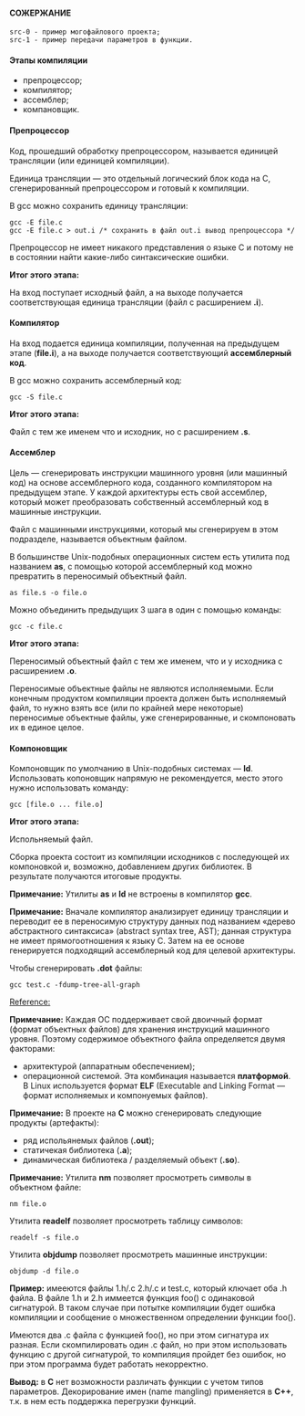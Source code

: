 #### СОЖЕРЖАНИЕ

```
src-0 - пример могофайлового проекта;
src-1 - пример передачи параметров в функции.
```

#### Этапы компиляции

- препроцессор;
- компилятор;
- ассемблер;
- компановщик.

#### Препроцессор

Код, прошедший обработку препроцессором, называется единицей трансляции (или единицей
компиляции). 

Единица трансляции — это отдельный логический блок кода на C, сгенерированный препроцессором и готовый к компиляции.

В gcc можно сохранить единицу трансляции:

```
gcc -E file.c
gcc -E file.c > out.i /* сохранить в файл out.i вывод препроцессора */
```
Препроцессор не имеет никакого представления о языке C и потому не в состоянии найти какие-либо синтаксические ошибки.

**Итог этого этапа:**

На вход поступает исходный файл, а на выходе получается соответствующая единица трансляции (файл с расширением **.i**).

#### Компилятор

На вход подается единица компиляции, полученная на предыдущем этапе (**file.i**), а на выходе получается 
соответствующий **ассемблерный код**.

В gcc можно сохранить ассемблерный код:

```
gcc -S file.c
```

**Итог этого этапа:**

Файл с тем же именем что и исходник, но с расширением **.s**.

#### Ассемблер

Цель — сгенерировать инструкции машинного уровня (или машинный код) на основе ассемблерного кода, 
созданного компилятором на предыдущем этапе. У каждой архитектуры есть свой ассемблер, 
который может преобразовать собственный ассемблерный код в машинные инструкции.

Файл с машинными инструкциями, который мы сгенерируем в этом подразделе,
называется объектным файлом.

В большинстве Unix-подобных операционных систем есть утилита под названием **as**, 
с помощью которой ассемблерный код можно превратить в переносимый объектный файл.

```
as file.s -o file.o

```
Можно объединить предыдущих 3 шага в один с помощью команды:

```
gcc -c file.c
```
**Итог этого этапа:**

Переносимый объектный файл с тем же именем, что и у исходника с расширением **.o**.

Переносимые объектные файлы не являются исполняемыми. Если конечным продуктом компиляции проекта должен быть
исполняемый файл, то нужно взять все (или по крайней мере некоторые) переносимые объектные файлы, 
уже сгенерированные, и скомпоновать их в единое целое.

#### Компоновщик

Компоновщик по умолчанию в Unix-подобных системах — **ld**. 
Использовать копоновщик напрямую не рекомендуется, место этого нужно использовать команду:

```
gcc [file.o ... file.o]
```

**Итог этого этапа:**

Испольняемый файл.

Сборка проекта состоит из компиляции исходников с последующей их компоновкой и, возможно, 
добавлением других библиотек. В результате получаются итоговые продукты.

**Примечание:** 
Утилиты **as** и **ld** не встроены в компилятор **gcc**.

**Примечание:**
Вначале компилятор анализирует единицу трансляции и переводит ее в переносимую структуру данных под названием 
«дерево абстрактного синтаксиса» (abstract syntax tree, AST); данная структура не имеет прямогоотношения к языку C. 
Затем на ее основе генерируется подходящий ассемблерный код для целевой архитектуры.

Чтобы сгенерировать **.dot** файлы:
```
gcc test.c -fdump-tree-all-graph
```

[Reference:](http://icps.u-strasbg.fr/~pop/gcc-ast.html)

**Примечание:** 
Каждая ОС поддерживает свой двоичный формат (формат объектных файлов) для хранения инструкций машинного уровня. 
Поэтому содержимое объектного файла определяется двумя факторами:
- архитектурой (аппаратным обеспечением);
- операционной системой. 
Эта комбинация называется **платформой**.
В Linux используется формат **ELF** (Executable and Linking Format — формат исполняемых и компонуемых файлов).

**Примечание:**
В проекте на **С** можно сгенерировать следующие продукты (артефакты):

- ряд испольянемых файлов (**.out**);
- статичекая библиотека (**.a**);
- динамическая библиотека / разделяемый объект (**.so**).

**Примечание:**
Утилита **nm** позволяет просмотреть символы в объектном файле:
```
nm file.o
```

Утилита **readelf** позволяет просмотреть таблицу символов:
```
readelf -s file.o
```

Утилита **objdump** позволяет просмотреть машинные инструкции:
```
objdump -d file.o
```

**Пример:** имееются файлы 1.h/.c 2.h/.c и test.c, который ключает оба .h файла.
В файле 1.h и 2.h иммеется функция foo() с одинаковой сигнатурой. В таком случае
при потытке компиляции будет ошибка компиляции и сообщение о множественном 
определении функции foo().

Имеются два .c файла с функцией foo(), но при этом сигнатура их разная.
Если скомпилировать один .c файл, но при этом использовать функцию с другой
сигнатурой, то компиляция пройдет без ошибок, но при этом программа будет
работать некорректно.

**Вывод:** в **С** нет возможности различать функции с учетом типов параметров.
Декорирование имен (name mangling) применяется в **С++**, т.к. в нем есть поддержка 
перегрузки функций.

